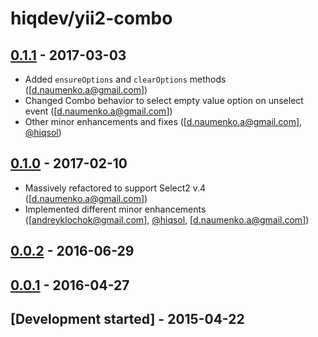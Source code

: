# hiqdev/yii2-combo

## [0.1.1] - 2017-03-03

- Added `ensureOptions` and `clearOptions` methods ([d.naumenko.a@gmail.com])
- Changed Combo behavior to select empty value option on unselect event ([d.naumenko.a@gmail.com])
- Other minor enhancements and fixes ([d.naumenko.a@gmail.com], [@hiqsol])

## [0.1.0] - 2017-02-10

- Massively refactored to support Select2 v.4 ([d.naumenko.a@gmail.com])
- Implemented different minor enhancements ([andreyklochok@gmail.com], [@hiqsol], [d.naumenko.a@gmail.com])

## [0.0.2] - 2016-06-29

## [0.0.1] - 2016-04-27

## [Development started] - 2015-04-22

[@hiqsol]: https://github.com/hiqsol
[sol@hiqdev.com]: https://github.com/hiqsol
[@SilverFire]: https://github.com/SilverFire
[silverfire@hiqdev.com]: https://github.com/SilverFire
[@tafid]: https://github.com/tafid
[tafid@hiqdev.com]: https://github.com/tafid
[@BladeRoot]: https://github.com/BladeRoot
[bladeroot@hiqdev.com]: https://github.com/BladeRoot
[Under development]: https://github.com/hiqdev/yii2-combo/compare/0.1.0...HEAD
[0.0.2]: https://github.com/hiqdev/yii2-combo/compare/0.0.1...0.0.2
[0.0.1]: https://github.com/hiqdev/yii2-combo/releases/tag/0.0.1
[0.1.0]: https://github.com/hiqdev/yii2-combo/compare/0.0.2...0.1.0
[0.1.1]: https://github.com/hiqdev/yii2-combo/compare/0.1.0...0.1.1
